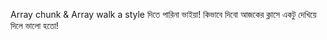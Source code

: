 Array chunk & Array walk a style দিতে পারিনা ভাইয়া!
কিভাবে দিবো আজকের ক্লাসে একটু দেখিয়ে দিলে ভালো হতো! 
